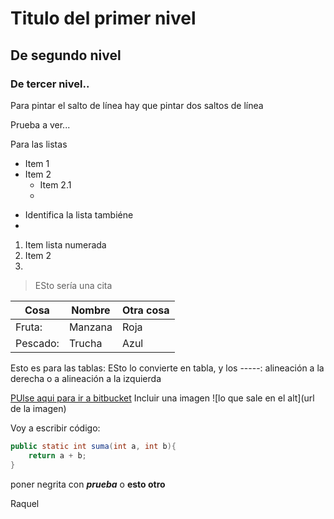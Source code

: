 # Titulo del primer nivel

## De segundo nivel

### De tercer nivel..

Para pintar el salto de línea hay que pintar dos saltos de línea

Prueba a ver...

Para las listas 

- Item 1 
- Item 2
    - Item 2.1
    - 
    
* Identifica la lista tambiéne
* 
1. Item lista numerada
2. Item 2
3. 

> ESto sería una cita

| Cosa | Nombre | Otra cosa |
| ---- | ------ | --------- | 
| Fruta: | Manzana | Roja |
| Pescado: | Trucha | Azul |

Esto es para las tablas: ESto lo convierte en tabla, y los  -----: alineación a la derecha o a alineación a la izquierda

[PUlse aqui para ir a bitbucket](https:///bitbucket.org/)
Incluir una imagen ![lo que sale en el alt](url de la imagen)

Voy a escribir código:

```java
public static int suma(int a, int b){
    return a + b;
}

```

poner negrita con ***prueba*** o __esto otro__


Raquel